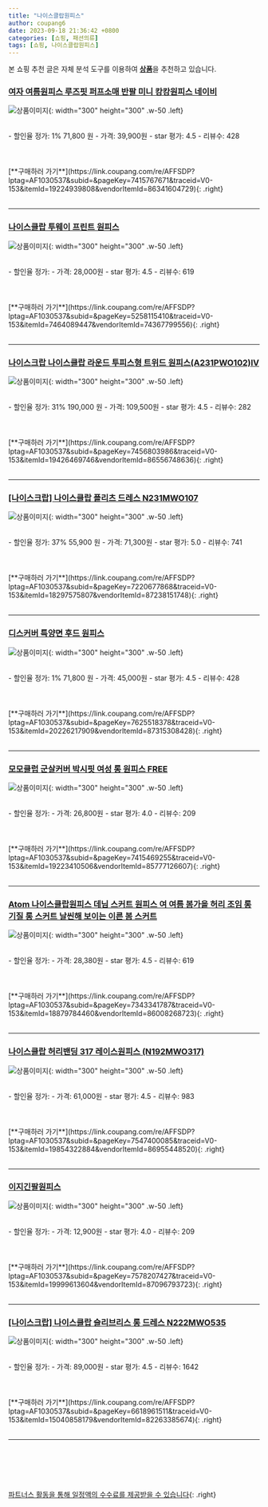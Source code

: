 ```yaml
---
title: "나이스클랍원피스"
author: coupang6
date: 2023-09-18 21:36:42 +0800
categories: [쇼핑, 패션의류]
tags: [쇼핑, 나이스클랍원피스]
---
```


본 쇼핑 추천 글은 자체 분석 도구를 이용하여 [**상품**](https://link.coupang.com/a/bao1ui)을 추천하고 있습니다.

### [여자 여름원피스 루즈핏 퍼프소매 반팔 미니 캉캉원피스 네이비](https://link.coupang.com/re/AFFSDP?lptag=AF1030537&subid=&pageKey=7415767671&traceid=V0-153&itemId=19224939808&vendorItemId=86341604729)

![상품이미지](https://thumbnail7.coupangcdn.com/thumbnails/remote/230x230ex/image/vendor_inventory/1cd0/077650182eb60ff26cc5ee7aa2846e501b5033c7690f194519159026ff7f.jpeg){: width="300" height="300" .w-50 .left}


<br>
- 할인율 정가: 1%  71,800   원
- 가격: 39,900원
- star 평가: 4.5
- 리뷰수: 428
<br>
<br>
<br>
<br>
[**구매하러 가기**](https://link.coupang.com/re/AFFSDP?lptag=AF1030537&subid=&pageKey=7415767671&traceid=V0-153&itemId=19224939808&vendorItemId=86341604729){: .right}
<br>
<br>

---

### [나이스클랍 투웨이 프린트 원피스](https://link.coupang.com/re/AFFSDP?lptag=AF1030537&subid=&pageKey=5258115410&traceid=V0-153&itemId=7464089447&vendorItemId=74367799556)

![상품이미지](https://thumbnail9.coupangcdn.com/thumbnails/remote/230x230ex/image/rs_quotation_api/af6igztj/eba1e6e2804145bcb0bf4319b80ebec3.jpg){: width="300" height="300" .w-50 .left}


<br>
- 할인율 정가: 
- 가격: 28,000원
- star 평가: 4.5
- 리뷰수: 619
<br>
<br>
<br>
<br>
[**구매하러 가기**](https://link.coupang.com/re/AFFSDP?lptag=AF1030537&subid=&pageKey=5258115410&traceid=V0-153&itemId=7464089447&vendorItemId=74367799556){: .right}
<br>
<br>

---

### [나이스크랍 나이스클랍 라운드 투피스형 트위드 원피스(A231PWO102)IV](https://link.coupang.com/re/AFFSDP?lptag=AF1030537&subid=&pageKey=7456803986&traceid=V0-153&itemId=19426469746&vendorItemId=86556748636)

![상품이미지](https://thumbnail9.coupangcdn.com/thumbnails/remote/230x230ex/image/vendor_inventory/34a9/1653fe7b0a07cce9ed6b92384a9d8b2975e25b143c9715c792fc39ccbc50.jpg){: width="300" height="300" .w-50 .left}


<br>
- 할인율 정가: 31%  190,000   원
- 가격: 109,500원
- star 평가: 4.5
- 리뷰수: 282
<br>
<br>
<br>
<br>
[**구매하러 가기**](https://link.coupang.com/re/AFFSDP?lptag=AF1030537&subid=&pageKey=7456803986&traceid=V0-153&itemId=19426469746&vendorItemId=86556748636){: .right}
<br>
<br>

---

### [[나이스크랍] 나이스클랍 플리츠 드레스 N231MWO107](https://link.coupang.com/re/AFFSDP?lptag=AF1030537&subid=&pageKey=7220677868&traceid=V0-153&itemId=18297575807&vendorItemId=87238151748)

![상품이미지](https://thumbnail6.coupangcdn.com/thumbnails/remote/230x230ex/image/vendor_inventory/d77b/dbdeaa2c751ae8a02c3514a2bc55d8d4af4ccdb3a06680dd24c4741ab914.jpg){: width="300" height="300" .w-50 .left}


<br>
- 할인율 정가: 37%  55,900   원
- 가격: 71,300원
- star 평가: 5.0
- 리뷰수: 741
<br>
<br>
<br>
<br>
[**구매하러 가기**](https://link.coupang.com/re/AFFSDP?lptag=AF1030537&subid=&pageKey=7220677868&traceid=V0-153&itemId=18297575807&vendorItemId=87238151748){: .right}
<br>
<br>

---

### [디스커버 특양면 후드 원피스](https://link.coupang.com/re/AFFSDP?lptag=AF1030537&subid=&pageKey=7625518378&traceid=V0-153&itemId=20226217909&vendorItemId=87315308428)

![상품이미지](https://thumbnail9.coupangcdn.com/thumbnails/remote/230x230ex/image/vendor_inventory/ff57/3be902cd207698386370d64cd2b073df7bb2c8e777ec1ee8c295a9f147fa.jpg){: width="300" height="300" .w-50 .left}


<br>
- 할인율 정가: 1%  71,800   원
- 가격: 45,000원
- star 평가: 4.5
- 리뷰수: 428
<br>
<br>
<br>
<br>
[**구매하러 가기**](https://link.coupang.com/re/AFFSDP?lptag=AF1030537&subid=&pageKey=7625518378&traceid=V0-153&itemId=20226217909&vendorItemId=87315308428){: .right}
<br>
<br>

---

### [모모클럽 군살커버 박시핏 여성 롱 원피스 FREE](https://link.coupang.com/re/AFFSDP?lptag=AF1030537&subid=&pageKey=7415469255&traceid=V0-153&itemId=19223410506&vendorItemId=85777126607)

![상품이미지](https://thumbnail9.coupangcdn.com/thumbnails/remote/230x230ex/image/vendor_inventory/b8fb/d3745c21fefef1cc8a4670a64dc2a0366fead07bd5e27053bba1f7bb9167.jpg){: width="300" height="300" .w-50 .left}


<br>
- 할인율 정가: 
- 가격: 26,800원
- star 평가: 4.0
- 리뷰수: 209
<br>
<br>
<br>
<br>
[**구매하러 가기**](https://link.coupang.com/re/AFFSDP?lptag=AF1030537&subid=&pageKey=7415469255&traceid=V0-153&itemId=19223410506&vendorItemId=85777126607){: .right}
<br>
<br>

---

### [Atom 나이스클랍원피스 데님 스커트 원피스 여 여름 봄가을 허리 조임 롱 기질 롱 스커트 날씬해 보이는 이른 봄 스커트](https://link.coupang.com/re/AFFSDP?lptag=AF1030537&subid=&pageKey=7343341787&traceid=V0-153&itemId=18879784460&vendorItemId=86008268723)

![상품이미지](https://thumbnail6.coupangcdn.com/thumbnails/remote/230x230ex/image/vendor_inventory/6e3a/97136f99a28637c6676794b4c796f7a39001babb07ce98dc256cb31b756c.jpg){: width="300" height="300" .w-50 .left}


<br>
- 할인율 정가: 
- 가격: 28,380원
- star 평가: 4.5
- 리뷰수: 619
<br>
<br>
<br>
<br>
[**구매하러 가기**](https://link.coupang.com/re/AFFSDP?lptag=AF1030537&subid=&pageKey=7343341787&traceid=V0-153&itemId=18879784460&vendorItemId=86008268723){: .right}
<br>
<br>

---

### [나이스클랍 허리밴딩 317 레이스원피스 (N192MWO317)](https://link.coupang.com/re/AFFSDP?lptag=AF1030537&subid=&pageKey=7547400085&traceid=V0-153&itemId=19854322884&vendorItemId=86955448520)

![상품이미지](https://thumbnail7.coupangcdn.com/thumbnails/remote/230x230ex/image/vendor_inventory/ccb3/7fbafddea43709bb5994858b4639015e503429af7d41a5a2fd3d80a072ad.jpg){: width="300" height="300" .w-50 .left}


<br>
- 할인율 정가: 
- 가격: 61,000원
- star 평가: 4.5
- 리뷰수: 983
<br>
<br>
<br>
<br>
[**구매하러 가기**](https://link.coupang.com/re/AFFSDP?lptag=AF1030537&subid=&pageKey=7547400085&traceid=V0-153&itemId=19854322884&vendorItemId=86955448520){: .right}
<br>
<br>

---

### [이지긴팔원피스](https://link.coupang.com/re/AFFSDP?lptag=AF1030537&subid=&pageKey=7578207427&traceid=V0-153&itemId=19999613604&vendorItemId=87096793723)

![상품이미지](https://thumbnail9.coupangcdn.com/thumbnails/remote/230x230ex/image/vendor_inventory/71f0/2e107d4b76339b620481d869710fefe9e8bbc1db96499b1abc84df4a1d26.jpg){: width="300" height="300" .w-50 .left}


<br>
- 할인율 정가: 
- 가격: 12,900원
- star 평가: 4.0
- 리뷰수: 209
<br>
<br>
<br>
<br>
[**구매하러 가기**](https://link.coupang.com/re/AFFSDP?lptag=AF1030537&subid=&pageKey=7578207427&traceid=V0-153&itemId=19999613604&vendorItemId=87096793723){: .right}
<br>
<br>

---

### [[나이스크랍] 나이스클랍 슬리브리스 롱 드레스 N222MWO535](https://link.coupang.com/re/AFFSDP?lptag=AF1030537&subid=&pageKey=6618961511&traceid=V0-153&itemId=15040858179&vendorItemId=82263385674)

![상품이미지](https://thumbnail8.coupangcdn.com/thumbnails/remote/230x230ex/image/vendor_inventory/0b80/38f181b18989fbba27865bce1f42fc7937bf21d9661efff3ba6a9a8fb196.jpg){: width="300" height="300" .w-50 .left}


<br>
- 할인율 정가: 
- 가격: 89,000원
- star 평가: 4.5
- 리뷰수: 1642
<br>
<br>
<br>
<br>
[**구매하러 가기**](https://link.coupang.com/re/AFFSDP?lptag=AF1030537&subid=&pageKey=6618961511&traceid=V0-153&itemId=15040858179&vendorItemId=82263385674){: .right}
<br>
<br>

---
<br><br><br><br><br> [파트너스 활동을 통해 일정액의 수수료를 제공받을 수 있습니다](https://link.coupang.com/a/bao1ui){: .right}